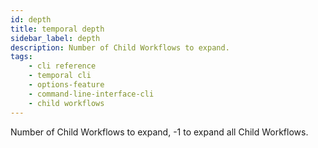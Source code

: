 ```yaml
---
id: depth
title: temporal depth
sidebar_label: depth
description: Number of Child Workflows to expand.
tags: 
    - cli reference
    - temporal cli
    - options-feature
    - command-line-interface-cli
    - child workflows
---
```


Number of Child Workflows to expand, -1 to expand all Child Workflows.

